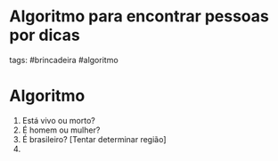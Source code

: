 # Algoritmo para encontrar pessoas por dicas
tags: #brincadeira #algoritmo
# Algoritmo
1. Está vivo ou morto?
2. É homem ou mulher?
3. É brasileiro? [Tentar determinar região]
4. 